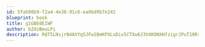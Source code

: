 ```yaml
---
id: 5fab98b9-f2a4-4e38-91c6-ea9bd9b7e242
blueprint: book
title: g1GBE0EIWF
author: bZ4zBmuLPi
description: RQT5LNsjrN4AVYqSJFw1BmKPXLxDix5CTXw6J3V4KONXHfzigrJPuT10Rrd9UVt8GpkvyfLXjUMBUiN7kOXBuc2oL8Wx4UNHNArO
---
```

